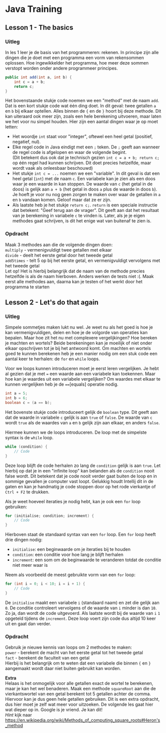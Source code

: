 # Java Training

## Lesson 1 - The basics
### Uitleg
In les 1 leer je de basis van het programmeren: rekenen.
In principe zijn alle dingen die je doet met een programma een vorm van rekensommen oplossen.
Hoe ingewikkelder het programma, hoe meer deze sommen verstopt worden onder andere programmeer principes.

```java
public int add(int a, int b) {
    int c = a + b;
    return c;
}
```

Het bovenstaande stukje code noemen we een "method" met de naam ```add```.
Dat is een kort stukje code wat één ding doet.
In dit geval: twee getallen ```a``` en ```b``` bij elkaar optellen.
Alles binnen de ```{``` en de ```}``` hoort bij deze methode.
Dit kan uiteraard ook meer zijn, zoals een hele berekening uitvoeren, maar laten we het voor nu simpel houden.
Hier zijn een aantal dingen waar je op moet letten:
- Het woordje ```int``` staat voor "integer", oftewel een heel getal (positief, negatief, nul).
- Elke regel code in Java eindigt met een ```;``` teken. De ```;``` geeft aan wanneer de regel code is afgelopen en waar de volgende begint.\
  (Dit betekent dus ook dat je technisch gezien ```int c = a + b; return c;``` op één regel had kunnen schrijven. Dit doet precies hetzelfde, maar wordt vaak als onleesbaar beschouwd)
- Het stukje ```int c = ...``` noemen we een "variable". 
  In dit geval is dat een heel getal (```int```) met de naam ```c```.
  Een variabele kan je zien als een doos waar je een waarde in kan stoppen.
  De waarde van ```c``` (het getal in de doos) is gelijk aan ```a + b``` (het getal in doos ```a``` plus de waarde in doos ```b```).
  Je hoeft je voor nu nog geen zorgen te maken over waar de getallen in ```a``` en ```b``` vandaan komen. Geloof maar dat ze er zijn.
- Als laatste heb je het stukje ```return c;```.
  ```return``` is een speciale instructie dat betekent: "Geef terug aan de vrager".
  Dit geeft aan dat het resultaat van je berekening in variabele ```c``` te vinden is.
  Later, als je je eigen methodes gaat schrijven, is dit het enige wat van buitenaf te zien is.

### Opdracht
Maak 3 methodes aan die de volgende dingen doen:\
```multiply``` - vermenigvuldigt twee getallen met elkaar\
```divide```   - deelt het eerste getal door het tweede getal\
```add5times``` - telt 5 op bij het eerste getal, en vermenigvuldigt vervolgens met het tweede getal\
Let op! Het is hierbij belangrijk dat de naam van de methode precies hetzelfde is als de naam hierboven. 
Anders werken de tests niet :(.
Maak eerst alle methodes aan, daarna kan je testen of het werkt door het programma te starten

## Lesson 2 - Let's do that again
### Uitleg
Simpele sommetjes maken lukt nu wel. Je weet nu als het goed is hoe je kan vermenigvuldigen, delen en hoe je de volgorde van operaties kan bepalen.
Maar hoe zit het nu met complexere vergelijkingen? Hoe bereken je machten en wortels?
Beide berekeningen kan je moeilijk of niet onder elkaar opschrijven tot je bij het antwoord komt.
Om machten en wortels goed te kunnen berekenen heb je een manier nodig om een stuk code een aantal keer te herhalen: 
de ```for``` en ```while``` loops.

Voor we loops kunnen introduceren moet je eerst leren vergelijken. Je hebt al gezien dat je met ```=``` een waarde aan een variabele kan toekennen.
Maar hoe kan je waardes uit een variabele vergelijken? Om waardes met elkaar te kunnen vergelijken heb je de ```==```[equals] operatie nodig. 
```java
int a = 5;
int b = 6;
boolean c = (a == b);
```
Het bovenste stukje code introduceert gelijk de ```boolean``` type.
Dit geeft aan dat de waarde in variabele ```c``` gelijk is aan ```true``` of ```false```.
De waarde van ```c``` wordt ```true``` als de waardes van ```a``` en ```b``` gelijk zijn aan elkaar, en anders ```false```.

Hiermee kunnen we de loops introduceren. De loop met de simpelste syntax is de ```while``` loop.
```java
while (condition) {
    // Code
}
```
Deze loop blijft de code herhalen zo lang de ```condition``` gelijk is aan ```true```. 
Let hierbij op dat je in een "infinite loop" kan belanden als de ```condition``` nooit false wordt.
Dit betekent dat je code nooit verder gaat buiten de loop en in sommige gevallen je computer vast loopt. 
Gelukkig houdt Intellij dit in de gaten en kan je handmatig je code stoppen door op het rode vierkantje of ```Ctrl + F2``` te drukken.

Als je weet hoeveel iteraties je nodig hebt, kan je ook een ```for``` loop gebruiken:
```java
for (initialise; condition; increment) {
    // Code
}
```
Hierboven staat de standaard syntax van een ```for``` loop. 
Een ```for``` loop heeft drie dingen nodig:
- ```initialise```: een beginwaarde om je iteraties bij te houden
- ```condition```: een conditie voor hoe lang je blijft herhalen
- ```increment```: een som om de beginwaarde te veranderen totdat de conditie niet meer waar is

Neem als voorbeeld de meest gebruikte vorm van een ```for``` loop:
```java
for (int i = 0; i < 10; i = i + 1) {
    // Code
}
```
De ```initialise``` maakt een variabele ```i``` (standaard naam) en zet die gelijk aan ```0```.
De conditie controleert vervolgens of de waarde van ```i``` minder is dan ```10```.
Zo ja, dan wordt de code uitgevoerd.
Als laatste wordt bij de waarde van ```i``` ```1``` opgeteld tijdens de ```increment```.
Deze loop voert zijn code dus altijd 10 keer uit en gaat dan verder.

### Opdracht
Gebruik je nieuwe kennis van loops om 2 methodes te maken:\
```power``` - berekent de macht van het eerste getal tot het tweede getal\
```fact``` - berekent de faculteit van een getal\
Hierbij is het belangrijk om te weten dat een variabele die binnen ```{``` en ```}``` aangemaakt wordt daar niet buiten gebruikt kan worden.

**Extra**\
Helaas is het onmogelijk voor alle getallen exact de wortel te berekenen, maar je kan het wel benaderen.
Maak een methode ```squareRoot``` aan die de vierkantswortel van een getal berekent tot 5 getallen achter de comma.
Hiervoor kan je dus geen hele getallen gebruiken.
Dit is een extra opdracht, dus hier moet je zelf wat meer voor uitzoeken. 
De volgende les gaat hier wat dieper op in.
Google is je vriend. Je kan dit!\
_Hint_ kijk naar https://en.wikipedia.org/wiki/Methods_of_computing_square_roots#Heron's_method